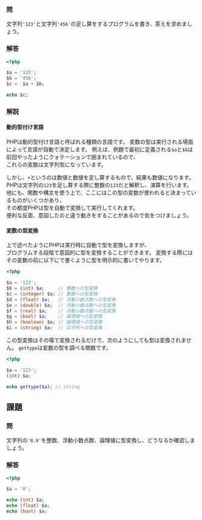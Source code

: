 ### 問
文字列`'123'`と文字列`'456'`の足し算をするプログラムを書き、答えを求めましょう。

### 解答
```php
<?php

$a = '123';
$b = '456';
$c =  $a + $b;

echo $c;

```

### 解説
#### 動的型付け言語
PHPは動的型付け言語と呼ばれる種類の言語です。
変数の型は実行される場面によって言語が自動で決定します。
例えば、例題で最初に定義される`$a`と`$b`は前回やったようにクォテーションで囲まれているので、  
これらの変数は文字列型になっています。

しかし、`+`というのは数値と数値を足し算するもので、結果も数値になります。  
PHPは文字列の`123`を足し算する際に整数の`123`だと解釈し、演算を行います。
他にも、関数や構文を使う上で、ここにはこの型の変数が使われると決まっているものがいくつかあり、  
その都度PHPは型を自動で変換して実行してくれます。  
便利な反面、意図したのと違う動きをすることがあるので気をつけましょう。

#### 変数の型変換
上で述べたようにPHPは実行時に自動で型を変換しますが、  
プログラムする段階で意図的に型を変換することができます。
変換する際にはその変数の前に以下にで書くように型を明示的に書いてやります。
```php
<?php

$a = '123';
$b = (int) $a;     // 整数への型変換
$c = (integer) $a; // 整数への型変換
$d = (float) $a;   // 浮動小数点数への型変換
$e = (double) $a;  // 浮動小数点数への型変換
$f = (real) $a;    // 浮動小数点数への型変換
$g = (bool) $a;    // 論理値への型変換
$h = (boolean) $a; // 論理値への型変換
$i = (string) $a;  // 文字列への型変換

```

この型変換はその場で変換されるだけで、次のようにしても型は変換されません。
`gettype`は変数の型を調べる関数です。

```php
<?php

$a = '123';
(int) $a;

echo gettype($a); // string

```

## 課題
### 問
文字列の`'0.0'`を整数、浮動小数点数、論理値に型変換し、どうなるか確認しましょう。

### 解答
```php
<?php

$a = '0';

echo (int) $a;
echo (float) $a;
echo (bool) $a;
```
